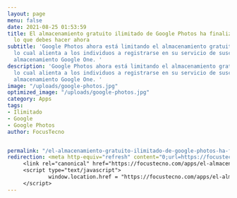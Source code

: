 ```yaml
---
layout: page
menu: false
date: 2021-08-25 01:53:59
title: El almacenamiento gratuito ilimitado de Google Photos ha finalizado. Esto es
  lo que debes hacer ahora
subtitle: 'Google Photos ahora está limitando el almacenamiento gratuito a 15 GB,
  lo cual alienta a los individuos a registrarse en su servicio de suscripción de
  almacenamiento Google One. '
description: 'Google Photos ahora está limitando el almacenamiento gratuito a 15 GB,
  lo cual alienta a los individuos a registrarse en su servicio de suscripción de
  almacenamiento Google One. '
image: "/uploads/google-photos.jpg"
optimized_image: "/uploads/google-photos.jpg"
category: Apps
tags:
- Ilimitado
- Google
- Google Photos
author: FocusTecno


permalink: "/el-almacenamiento-gratuito-ilimitado-de-google-photos-ha-finalizado.esto-es-lo-que-debes-hacer-ahora/"
redirection: <meta http-equiv="refresh" content="0;url=https://focustecno.com/apps/el-almacenamiento-gratuito-ilimitado-de-google-photos-ha-finalizado.esto-es-lo-que-debes-hacer-ahora/"/>
     <link rel="canonical" href="https://focustecno.com/apps/el-almacenamiento-gratuito-ilimitado-de-google-photos-ha-finalizado.esto-es-lo-que-debes-hacer-ahora/"/>
     <script type="text/javascript">
             window.location.href = "https://focustecno.com/apps/el-almacenamiento-gratuito-ilimitado-de-google-photos-ha-finalizado.esto-es-lo-que-debes-hacer-ahora/"
     </script>
---
```

